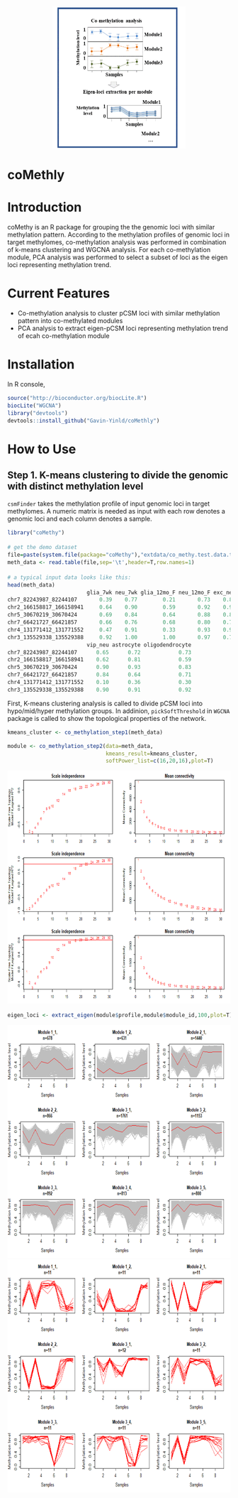 <div align=center><img width="300" height="320" src="https://github.com/Gavin-Yinld/coMethly/blob/master/figures/co-methy.gif"/></div>

# coMethly
# Introduction
coMethy is an R package for grouping the the genomic loci with similar methylation pattern. According to the methylation profiles of genomic loci in target methylomes, co-methylation analysis was performed in combination of k-means clustering and WGCNA analysis. For each co-methylation module, PCA analysis was performed to select a subset of loci as the eigen loci representing methylation trend.

# Current Features
* Co-methylation analysis to cluster pCSM loci with similar methylation pattern into co-methylated modules
* PCA analysis to extract eigen-pCSM loci representing methylation trend of ecah co-methylation module

# Installation
In R console,
```R
source("http://bioconductor.org/biocLite.R")
biocLite("WGCNA")
library("devtools")
devtools::install_github("Gavin-Yinld/coMethly")
```
# How to Use

## Step 1. K-means clustering to divide the genomic with distinct methylation level
`csmFinder` takes the methylation profile of input genomic loci in target methylomes. A numeric matrix is needed as input with each row denotes a genomic loci and each column denotes a sample.
```R
library("coMethy")

# get the demo dataset
file=paste(system.file(package="coMethy"),"extdata/co_methy.test.data.txt",sep='/')
meth_data <- read.table(file,sep='\t',header=T,row.names=1)

# a typical input data looks like this:
head(meth_data)
                         glia_7wk neu_7wk glia_12mo_F neu_12mo_F exc_neu pv_neu
chr7_82243987_82244107       0.39    0.77        0.21       0.73    0.81   0.89
chr2_166158817_166158941     0.64    0.90        0.59       0.92    0.90   0.46
chr5_30670219_30670424       0.69    0.84        0.64       0.88    0.85   0.22
chr7_66421727_66421857       0.66    0.76        0.68       0.80    0.74   0.80
chr4_131771412_131771552     0.47    0.91        0.33       0.93    0.94   0.93
chr3_135529338_135529388     0.92    1.00        1.00       0.97    0.76   0.73
                         vip_neu astrocyte oligodendrocyte
chr7_82243987_82244107      0.65      0.72            0.73
chr2_166158817_166158941    0.62      0.81            0.59
chr5_30670219_30670424      0.90      0.93            0.83
chr7_66421727_66421857      0.84      0.64            0.71
chr4_131771412_131771552    0.10      0.36            0.30
chr3_135529338_135529388    0.90      0.91            0.92

```
First, K-means clustering analysis is called to divide pCSM loci into hypo/mid/hyper methylation groups. In addinion, `pickSoftThreshold` in `WGCNA` package is called to show the topological properties of the network.
```R
kmeans_cluster <- co_methylation_step1(meth_data)
```
```R
module <- co_methylation_step2(data=meth_data,
                               kmeans_result=kmeans_cluster,
                               softPower_list=c(16,20,16),plot=T)

```
<div align=center><img width="700" height="525" src="https://github.com/Gavin-Yinld/coMethly/blob/master/figures/power.png"/></div>

```R
eigen_loci <- extract_eigen(module$profile,module$module_id,100,plot=T)
```
<div align=center><img width="700" height="525" src="https://github.com/Gavin-Yinld/coMethly/blob/master/figures/wgcna.png"/></div>
<div align=center><img width="700" height="525" src="https://github.com/Gavin-Yinld/coMethly/blob/master/figures/eigen_loci.png"/></div>
